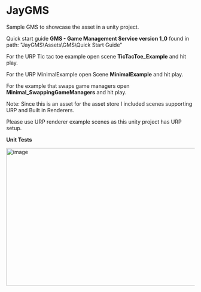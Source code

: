 # JayGMS
Sample GMS to showcase the asset in a unity project.

Quick start guide **GMS - Game Management Service version 1_0**
found in path: "JayGMS\Assets\GMS\Quick Start Guide"

For the URP Tic tac toe example open scene **TicTacToe_Example** and hit play.

For the URP MinimalExample open Scene **MinimalExample** and hit play.

For the example that swaps game managers open **Minimal_SwappingGameManagers** and hit play.

Note: Since this is an asset for the asset store I included scenes supporting URP and Built in Renderers.

Please use URP renderer example scenes as this unity project has URP setup.


**Unit Tests**

<img width="590" height="369" alt="image" src="https://github.com/user-attachments/assets/14fd81ca-01d4-4fc7-be82-26fd5e81a2f1" />
